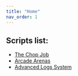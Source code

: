 ```yaml
---
title: "Home"
nav_order: 1
---
```


## Scripts list:

- [The Chop Job](https://frizkstudios.github.io/fivem-scripts-docs/docs/scripts/the-chop-job/the_chop_job.html)
- [Arcade Arenas](https://frizkstudios.github.io/fivem-scripts-docs/docs/scripts/arcade/arcade.html)
- [Advanced Logs System](https://frizkstudios.github.io/fivem-scripts-docs/docs/scripts/advanced_server_log_system.html)
